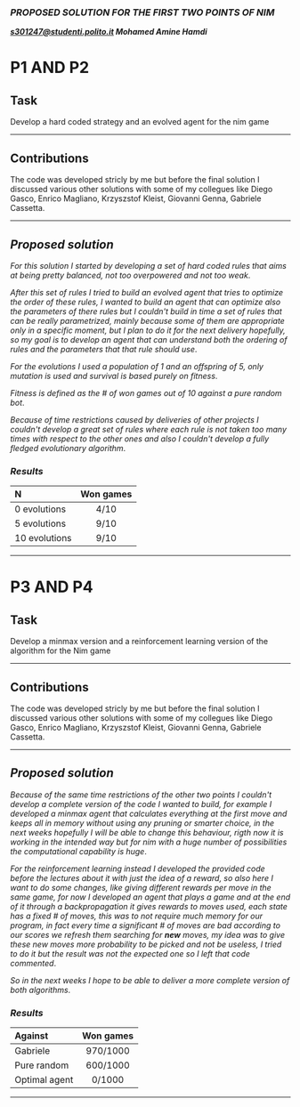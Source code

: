 ### ***PROPOSED SOLUTION FOR THE FIRST TWO POINTS OF NIM***
***s301247@studenti.polito.it Mohamed Amine Hamdi***

# P1 AND P2

## Task

Develop a hard coded strategy and an evolved agent for the nim game

***

## Contributions
The code was developed stricly by me but before the final solution I discussed various other solutions with some of my collegues like Diego Gasco, Enrico Magliano, Krzyszstof Kleist, Giovanni Genna, Gabriele Cassetta.

***

## ***Proposed solution***

*For this solution I started by developing a set of hard coded rules that aims at being pretty balanced, not too overpowered and not too weak*.

*After this set of rules I tried to build an evolved agent that tries to optimize the order of these rules, I wanted to build an agent that can optimize also the parameters of there rules but I couldn't build in time a set of rules that can be really parametrized, mainly because some of them are appropriate only in a specific moment, but I plan to do it for the next delivery hopefully, so my goal is to develop an agent that can understand both the ordering of rules and the parameters that that rule should use*.

*For the evolutions I used a population of 1 and an offspring of 5, only mutation is used and survival is based purely on fitness*.

*Fitness is defined as the # of won games out of 10 against a pure random bot*.

*Because of time restrictions caused by deliveries of other projects I couldn't develop a great set of rules where each rule is not taken too many times with respect to the other ones and also I couldn't develop a fully fledged evolutionary algorithm*.

### ***Results***

| N      | Won games |
| :---        |    :----:   |
| 0 evolutions       | 4/10        |
| 5 evolutions      | 9/10     |
| 10 evolutions       | 9/10     |

***

# P3 AND P4

## Task

Develop a minmax version and a reinforcement learning version of the algorithm for the Nim game

***

## Contributions
The code was developed stricly by me but before the final solution I discussed various other solutions with some of my collegues like Diego Gasco, Enrico Magliano, Krzyszstof Kleist, Giovanni Genna, Gabriele Cassetta.

***

## ***Proposed solution***

*Because of the same time restrictions of the other two points I couldn't develop a complete version of the code I wanted to build, for example I developed a minmax agent that calculates everything at the first move and keeps all in memory without using any pruning or smarter choice, in the next weeks hopefully I will be able to change this behaviour, rigth now it is working in the intended way but for nim with a huge number of possibilities the computational capability is huge*.

*For the reinforcement learning instead I developed the provided code before the lectures about it with just the idea of a reward, so also here I want to do some changes, like giving different rewards per move in the same game, for now I developed an agent that plays a game and at the end of it through a backpropagation it gives rewards to moves used, each state has a fixed # of moves, this was to not require much memory for our program, in fact every time a significant # of moves are bad according to our scores we refresh them searching for **new** moves, my idea was to give these new moves more probability to be picked and not be useless, I tried to do it but the result was not the expected one so I left that code commented*.

*So in the next weeks I hope to be able to deliver a more complete version of both algorithms*.

### ***Results***

| Against      | Won games |
| :---        |    :----:   |
| Gabriele       | 970/1000       |
| Pure random      | 600/1000  |
| Optimal agent       | 0/1000     |

***